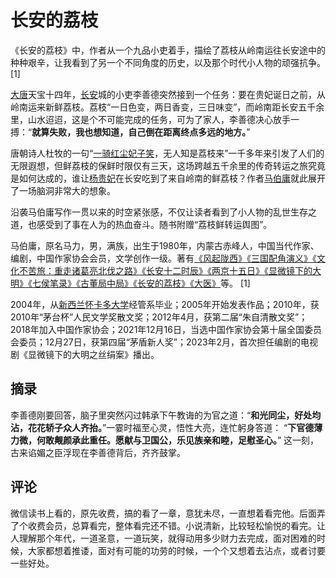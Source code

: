 # 长安的荔枝

《长安的荔枝》中，作者从一个九品小吏着手，描绘了荔枝从岭南运往长安途中的种种艰辛，让我看到了另一个不同角度的历史，以及那个时代小人物的顽强抗争。 [1] 

[大唐](https://baike.baidu.com/item/大唐/62200?fromModule=lemma_inlink)天宝十四年，[长安](https://baike.baidu.com/item/长安/31540?fromModule=lemma_inlink)城的小吏李善德突然接到一个任务：要在贵妃诞日之前，从岭南运来新鲜荔枝。荔枝“一日色变，两日香变，三日味变”，而岭南距长安五千余里，山水迢迢，这是个不可能完成的任务，可为了家人，李善德决心放手一搏：“**就算失败，我也想知道，自己倒在距离终点多远的地方。**”

唐朝诗人杜牧的一句“[一骑红尘妃子笑](https://baike.baidu.com/item/一骑红尘妃子笑/2325552?fromModule=lemma_inlink)，无人知是荔枝来”一千多年来引发了人们的无限遐想，但鲜荔枝的保鲜时限仅有三天，这场跨越五千余里的传奇转运之旅究竟是如何达成的，谁让[杨贵妃](https://baike.baidu.com/item/杨贵妃/32218?fromModule=lemma_inlink)在长安吃到了来自岭南的鲜荔枝？作者[马伯庸](https://baike.baidu.com/item/马伯庸/5277359?fromModule=lemma_inlink)就此展开了一场脑洞非常大的想象。

沿袭马伯庸写作一贯以来的时空紧张感，不仅让读者看到了小人物的乱世生存之道，也感受到了事在人为的热血奋斗。随书附赠“荔枝鲜转运舆图”。



马伯庸，原名马力，男，满族，出生于1980年，内蒙古赤峰人，中国当代作家、编剧，中国作家协会会员，文学创作一级。著有[《风起陇西》](https://baike.baidu.com/item/《风起陇西》/8256892?fromModule=lemma_inlink)[《三国配角演义》](https://baike.baidu.com/item/《三国配角演义》/8524368?fromModule=lemma_inlink)[《文化不苦旅：重走诸葛亮北伐之路》](https://baike.baidu.com/item/《文化不苦旅：重走诸葛亮北伐之路》/18484454?fromModule=lemma_inlink)[《长安十二时辰》](https://baike.baidu.com/item/《长安十二时辰》/19963545?fromModule=lemma_inlink)[《两京十五日》](https://baike.baidu.com/item/《两京十五日》/51100648?fromModule=lemma_inlink)[《显微镜下的大明》](https://baike.baidu.com/item/《显微镜下的大明》/23253382?fromModule=lemma_inlink)[《七侯笔录》](https://baike.baidu.com/item/《七侯笔录》/23386413?fromModule=lemma_inlink)[《古董局中局》](https://baike.baidu.com/item/《古董局中局》/2290840?fromModule=lemma_inlink)[《长安的荔枝》](https://baike.baidu.com/item/《长安的荔枝》/62070217?fromModule=lemma_inlink)[《大医》](https://baike.baidu.com/item/《大医》/62756858?fromModule=lemma_inlink)等。 [1] 

2004年，从[新西兰怀卡多大学](https://baike.baidu.com/item/新西兰怀卡多大学/4112828?fromModule=lemma_inlink)经管系毕业；2005年开始发表作品；2010年，获2010年“茅台杯”人民文学奖散文奖；2012年4月，获第二届“朱自清散文奖”；2018年加入中国作家协会；2021年12月16日，当选中国作家协会第十届全国委员会委员；12月27日，获第四届“茅盾新人奖”；2023年2月，首次担任编剧的电视剧《显微镜下的大明之丝绢案》播出。

## 摘录

李善德刚要回答，脑子里突然闪过韩承下午教诲的为官之道：“**和光同尘，好处均沾，花花轿子众人齐抬。**”一霎时福至心灵，悟性大亮，连忙躬身答道： “**下官德薄力微，何敢觍颜承此重任。愿献与卫国公，乐见族亲和睦，足慰圣心。**” 这一刻，古来谄媚之臣浮现在李善德背后，齐齐鼓掌。

## 评论

微信读书上看的，原先收费，搞的看了一章，意犹未尽，一直想着看完他。后面弄了个收费会员，总算看完，整体看完还不错。小说清新，比较轻松愉悦的看完。让人理解那个年代，一道圣意，一道玩笑，就得动用多少财力去完成，面对困难的时候，大家都想着推诿，面对有可能的功劳的时候，一个个又想着去沾点，或者讨要一些好处。

